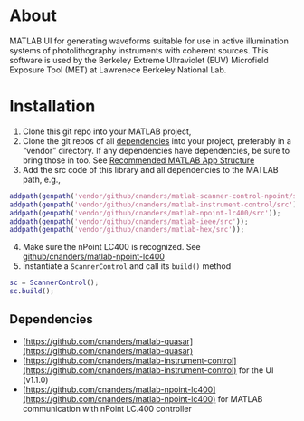 # About

MATLAB UI for generating waveforms suitable for use in active illumination systems of photolithography instruments with coherent sources.   This software is used by the Berkeley Extreme Ultraviolet (EUV) Microfield Exposure Tool (MET) at Lawrenece Berkeley National Lab.

# Installation

1. Clone this git repo into your MATLAB project, 
2. Clone the git repos of all [dependencies](#dependencies) into your project, preferably in a “vendor” directory.  If any dependencies have dependencies, be sure to bring those in too.  See [Recommended MATLAB App Structure](https://github.com/cnanders/matlab-app-structure)
3. Add the src code of this library and all dependencies to the MATLAB path, e.g., 
```matlab
addpath(genpath('vendor/github/cnanders/matlab-scanner-control-npoint/src'));
addpath(genpath('vendor/github/cnanders/matlab-instrument-control/src'));
addpath(genpath('vendor/github/cnanders/matlab-npoint-lc400/src'));
addpath(genpath('vendor/github/cnanders/matlab-ieee/src'));
addpath(genpath('vendor/github/cnanders/matlab-hex/src'));
```
4. Make sure the nPoint LC400 is recognized.  See [github/cnanders/matlab-npoint-lc400](https://github.com/cnanders/matlab-npoint-lc400)
5. Instantiate a `ScannerControl` and call its `build()` method

```matlab
sc = ScannerControl();
sc.build();
```

<a name="dependencies"></a>
## Dependencies

- [https://github.com/cnanders/matlab-quasar](https://github.com/cnanders/matlab-quasar)
- [https://github.com/cnanders/matlab-instrument-control](https://github.com/cnanders/matlab-instrument-control) for the UI (v1.1.0)
- [https://github.com/cnanders/matlab-npoint-lc400](https://github.com/cnanders/matlab-npoint-lc400) for MATLAB communication with nPoint LC.400 controller

